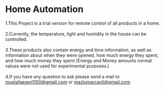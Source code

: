 # Home Automation 
1.This Project is a trial version for remote control of all products in a home. <br><br>
2.Currently, the temperature, light and humidity in the house can be controlled.<br><br>
3.These products also contain energy and time information, as well as information about when they were opened, 
how much energy they spent, and how much money they spent.(Energy and Money amounts normal values were not used for experimental purposes.)<br><br>
4.If you have any question to ask please send a mail to mustafaesen1100@gmail.com	or mazlumarcanli@gmail.com <br><br>
